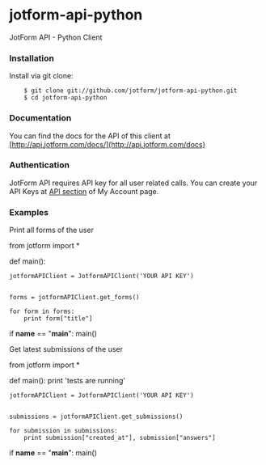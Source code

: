 jotform-api-python 
===============
JotForm API - Python Client


### Installation

Install via git clone:

        $ git clone git://github.com/jotform/jotform-api-python.git
        $ cd jotform-api-python
        

### Documentation

You can find the docs for the API of this client at [http://api.jotform.com/docs/](http://api.jotform.com/docs)

### Authentication

JotForm API requires API key for all user related calls. You can create your API Keys at  [API section](http://www.jotform.com/myaccount/api) of My Account page.

### Examples

Print all forms of the user

from jotform import *


def main():

    jotformAPIClient = JotformAPIClient('YOUR API KEY')


    forms = jotformAPIClient.get_forms()

    for form in forms:
    	print form["title"]

if __name__ == "__main__":
    main()

   

Get latest submissions of the user

from jotform import *


def main():
    print 'tests are running'

    jotformAPIClient = JotformAPIClient('YOUR API KEY')


    submissions = jotformAPIClient.get_submissions()

    for submission in submissions:
    	print submission["created_at"], submission["answers"]


if __name__ == "__main__":
    main()

    
